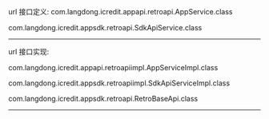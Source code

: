 url 接口定义:
com.langdong.icredit.appapi.retroapi.AppService.class

com.langdong.icredit.appsdk.retroapi.SdkApiService.class



-----------------------------------------------------------


url 接口实现:

com.langdong.icredit.appapi.retroapiimpl.AppServiceImpl.class

com.langdong.icredit.appsdk.retroapiimpl.SdkApiServiceImpl.class

com.langdong.icredit.appsdk.retroapi.RetroBaseApi.class

---

